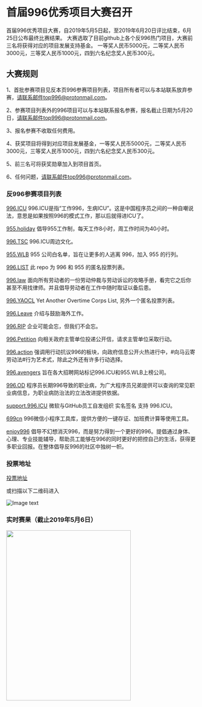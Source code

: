 # 首届996优秀项目大赛召开
  首届996优秀项目大赛，自2019年5月5日起，至2019年6月20日评比结束，6月25日公布最终比赛结果。
  大赛选取了目前github上各个反996热门项目，大赛前三名将获得对应的项目发展支持基金。
  一等奖人民币5000元，二等奖人民币3000元，三等奖人民币1000元，四到六名纪念奖人民币300元。
  
## 大赛规则
  1、首批参赛项目见反本页996参赛项目列表，项目所有者可以与本站联系放弃参赛，请联系邮件top996@protonmail.com。
  
  2、参赛项目列表外的996项目可以与本站联系报名参赛，报名截止日期为5月20日，请联系邮件top996@protonmail.com。
  
  3、报名参赛不收取任何费用。
  
  4、获奖项目将得到对应项目发展基金，一等奖人民币5000元，二等奖人民币3000元，三等奖人民币1000元，四到六名纪念奖人民币300元。
  
  5、前三名可将获奖勋章加入到项目首页。
  
  6、任何问题，请联系邮件top996@protonmail.com。
  

### 反996参赛项目列表
[996.ICU](https://github.com/996icu/996.ICU) 996.ICU是指“工作996，生病ICU”。这是中国程序员之间的一种自嘲说法，意思是如果按照996的模式工作，那以后就得进ICU了。

[955.holiday](https://github.com/955holiday/955.holiday) 倡导955工作制，每天工作8小时，周工作时间为40小时。

[996.TSC](https://github.com/lxlxw/996.TSC) 996.ICU周边文化。

[955.WLB](https://github.com/formulahendry/955.WLB) 955 公司白名单，旨在让更多的人逃离 996，加入 955 的行列。

[996.LIST](https://github.com/fengT-T/996_list) 此 repo 为 996 和 955 的匿名投票列表。

[996.law](https://github.com/CPdogson/996.law) 面向所有劳动者的一份劳动仲裁与劳动诉讼的攻略手册，看完它之后你甚至不用找律师。并且倡导劳动者在工作中随时取证以备后患。

[996.YAOCL](https://github.com/boycott996/yaocl) Yet Another Overtime Corps List, 另外一个匿名投票列表。

[996.Leave](https://github.com/623637646/996.Leave) 介绍与鼓励海外工作。

[996.RIP](https://996.rip) 企业可能会忘，但我们不会忘。

[996.Petition](https://github.com/xokctah/996.petition) 向相关政府主管单位投递公开信，请求主管单位采取行动。

[996.action](https://github.com/CPdogson/996action) 强调用行动抗议996的板块，向政府信息公开火热进行中，#向马云寄劳动法#行为艺术式，除此之外还有许多行动选择。

[996.avengers](https://github.com/996-icu-avengers/Natasha) 旨在各大招聘网站标记996.ICU和955.WLB上榜公司。

[996.OD](https://github.com/zheolong/996.OD.git) 程序员长期996导致的职业病，为广大程序员兄弟提供可以查询的常见职业病信息，为职业病防治法的立法改进提供依据。

[support.996.ICU](https://github.com/msworkers/support.996.ICU) 微软与GitHub员工自发组织 实名签名 支持 996.ICU。

[699cn](https://github.com/996-699/996.699) 996微信小程序工具库，提供方便的一键存证、加班费计算等使用工具。

[enjoy996](https://github.com/enjoy986/enjoy996) 倡导不幻想消灭996，而是努力得到一个更好的996。提倡通过身体、心理、专业技能辅导，帮助员工能够在996的同时更好的把控自己的生活，获得更多职业回报。在整体倡导反996的社区中独树一帜。

### 投票地址

[投票地址](http://62c2ef0351301aee.v.wxtpb.com)

或扫描以下二维码进入

![Image text](https://github.com/top996/top.996/blob/master/qrcode.png)


### 实时赛果（截止2019年5月6日）

<img src="https://github.com/top996/top.996/blob/master/top.jpg" width="330px" height="450px"></img>



